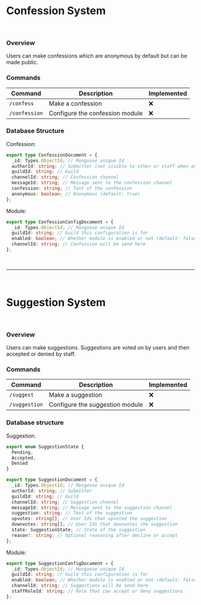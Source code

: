 <br/>

# Confession System

<br/>

### Overview

Users can make confessions which are anonymous by default but can be made public.

### Commands

| Command       | Description                     | Implemented |
| ------------- | ------------------------------- | ----------- |
| `/confess`    | Make a confession               | ❌          |
| `/confession` | Configure the confession module | ❌          |

### Database Structure

Confession:

```ts
export type ConfessionDocument = {
  _id: Types.ObjectId; // Mongoose unique Id
  authorId: string; // Submitter (not visible to other or staff when anonymous)
  guildId: string; // Guild
  channelId: string; // Confession channel
  messageId: string; // Message sent to the confession channel
  confession: string; // Text of the confession
  anonymous: boolean; // Anonymous (default: true)
};
```

Module:

```ts
export type ConfessionConfigDocument = {
  _id: Types.ObjectId; // Mongoose unique Id
  guildId: string; // Guild this configuration is for
  enabled: boolean; // Whether module is enabled or not (default: false)
  channelId: string; // Confession will be send here
};
```

<br/>

<hr/>

<br/>

# Suggestion System

<br/>

### Overview

Users can make suggestions. Suggestions are voted on by users and then accepted or denied by staff.

### Commands

| Command       | Description                     | Implemented |
| ------------- | ------------------------------- | ----------- |
| `/suggest`    | Make a suggestion               | ❌          |
| `/suggestion` | Configure the suggestion module | ❌          |

### Database structure

Suggestion:

```ts
export enum SuggestionState {
  Pending,
  Accepted,
  Denied
}

export type SuggestionDocument = {
  _id: Types.ObjectId; // Mongoose unique Id
  authorId: string; // Submitter
  guildId: string; // Guild
  channelId: string; // Suggestion channel
  messageId: string; // Message sent to the suggestion channel
  suggestion: string; // Text of the suggestion
  upvotes: string[]; // User Ids that upvoted the suggestion
  downvotes: string[]; // User Ids that downvotes the suggestion
  state: SuggestionState; // State of the suggestion
  reason?: string; // Optional reasoning after decline or accept
};
```

Module:

```ts
export type SuggestionConfigDocument = {
  _id: Types.ObjectId; // Mongoose unique Id
  guildId: string; // Guild this configuration is for
  enabled: boolean; // Whether module is enabled or not (default: false)
  channelId: string; // Suggestions will be send here
  staffRoleId: string; // Role that can accept or deny suggestions
};
```
